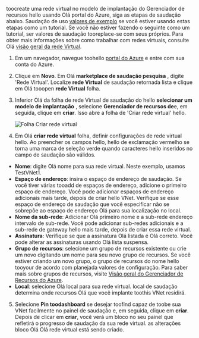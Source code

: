 toocreate uma rede virtual no modelo de implantação do Gerenciador de recursos hello usando Olá portal do Azure, siga as etapas de saudação abaixo. Saudação de uso [valores de exemplo](#values) se você estiver usando estas etapas como um tutorial. Se você não estiver fazendo o seguinte como um tutorial, ser valores de saudação tooreplace-se com seus próprios. Para obter mais informações sobre como trabalhar com redes virtuais, consulte Olá [visão geral da rede Virtual](../articles/virtual-network/virtual-networks-overview.md).

1. Em um navegador, navegue toohello [portal do Azure](http://portal.azure.com) e entre com sua conta do Azure.
2. Clique em **Novo**. Em Olá **marketplace de saudação pesquisa** , digite 'Rede Virtual'. Localize **rede Virtual** de saudação retornada lista e clique em Olá tooopen **rede Virtual** folha.
3. Inferior Olá da folha de rede Virtual de saudação do hello **selecionar um modelo de implantação** , selecione **Gerenciador de recursos de**e, em seguida, clique em **criar**. Isso abre a folha de 'Criar rede virtual' hello.

    ![Folha Criar rede virtual](./media/vpn-gateway-basic-vnet-s2s-rm-portal-include/createvnet.png "Folha Criar rede virtual")
4. Em Olá **criar rede virtual** folha, definir configurações de rede virtual hello. Ao preencher os campos hello, hello de exclamação vermelho se torna uma marca de seleção verde quando caracteres hello inseridos no campo de saudação são válidos.

  - **Nome**: digite Olá nome para sua rede virtual. Neste exemplo, usamos TestVNet1.
  - **Espaço de endereço**: insira o espaço de endereço de saudação. Se você tiver várias tooadd de espaços de endereço, adicione o primeiro espaço de endereço. Você pode adicionar espaços de endereço adicionais mais tarde, depois de criar hello VNet. Verifique se esse espaço de endereço de saudação que você especificar não se sobrepõe ao espaço de endereço Olá para sua localização no local.
  - **Nome da sub-rede**: Adicionar Olá primeiro nome e a sub-rede endereço intervalo de sub-rede. Você pode adicionar sub-redes adicionais e a sub-rede de gateway hello mais tarde, depois de criar essa rede virtual. 
  - **Assinatura**: Verifique se que a assinatura Olá listada é Olá correto. Você pode alterar as assinaturas usando Olá lista suspensa.
  - **Grupo de recursos**: selecione um grupo de recursos existente ou crie um novo digitando um nome para seu novo grupo de recursos. Se você estiver criando um novo grupo, o grupo de recursos do nome hello tooyour de acordo com planejada valores de configuração. Para saber mais sobre grupos de recursos, visite [Visão geral do Gerenciador de Recursos do Azure](../articles/azure-resource-manager/resource-group-overview.md#resource-groups).
  - **Local**: selecione Olá local para sua rede virtual. local de saudação determina onde recursos Olá que você implante toothis VNet residirá.

5. Selecione **Pin toodashboard** se desejar toofind capaz de toobe sua VNet facilmente no painel de saudação e, em seguida, clique em **criar**. Depois de clicar em **criar**, você verá um bloco no seu painel que refletirá o progresso de saudação da sua rede virtual. as alterações bloco Olá Olá rede virtual está sendo criado.
